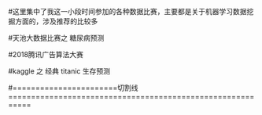 
#这里集中了我这一小段时间参加的各种数据比赛，主要都是关于机器学习数据挖掘方面的，涉及推荐的比较多

#天池大数据比赛之  糖尿病预测

#2018腾讯广告算法大赛

#kaggle 之 经典 titanic 生存预测

#=======================切割线===========================================================
